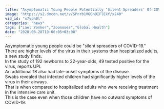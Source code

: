 ```yaml
---
title: "Asymptomatic Young People Potentially 'Silent Spreaders' Of COVID-19"
image: "https://s2.dmcdn.net/v/SPnrb1VGGnOIFlEkf/x240"
vid_id: "x7vph0l"
categories: "news"
tags: ["Lael Yonker","Zoonoses","Global Health"]
date: "2020-08-28T10:06:05+03:00"
---
```

Asymptomatic young people could be &quot;silent spreaders of COVID-19.&quot;  <br>There are higher levels of the virus in their systems than hospitalized adults, a new study finds.  <br>In the study of 192 newborns to 22-year-olds, 49 tested positive for the virus, reports UPI.  <br>An additional 18 also had late-onset symptoms of the disease.  <br>Swabs revealed that infected children had significantly higher levels of the virus in their airways.  <br>That is when compared to hospitalized adults who were receiving treatment in the intensive care unit.  <br>This is the case even when those children have no outward symptoms of COVID-19.
